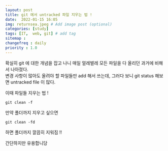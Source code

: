 ```yaml
---
layout: post
title: git 에서 untracked 파일 지우는 법 ! 
date:  2022-01-15 16:05
img: returnsea.jpeg # Add image post (optional)
categories: [study]
tags: [IT,  web, git] # add tag
sitemap :
changefreq : daily
priority : 1.0
---
```


확실히 git 에 대한 개념을 잡고 나니  매일 얼레벌레 모든 파일을 다 올리던 과거에 비해서 나아졌다.   
변경 사항이 많아도 올려야 할 파일들만 add 해서 쓰는데, 그러다 보니 git status 해보면 untracked file 이 많다.   

이때 파일들 지우는 법 !   

```
git clean -f  
```

만약 폴더까지 지우고 싶으면
~~~
git clean -fd 
~~~~
하면 폴더까지 깔끔히 지워짐 !!   

간단하지만 유용합니당  